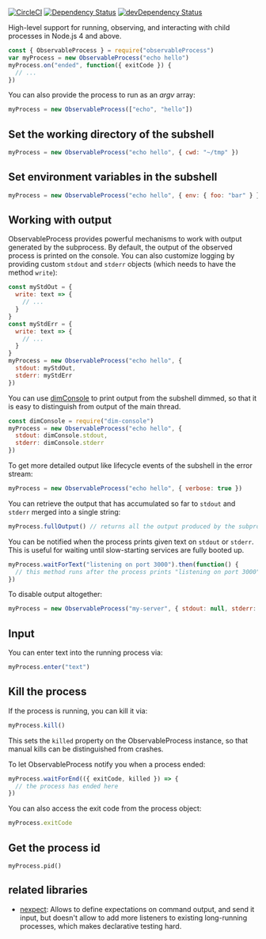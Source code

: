 [![CircleCI](https://circleci.com/gh/kevgo/observable-process.svg?style=shield)](https://circleci.com/gh/kevgo/observable-process)
[![Dependency Status](https://david-dm.org/kevgo/observable-process.svg)](https://david-dm.org/kevgo/observable-process)
[![devDependency Status](https://david-dm.org/kevgo/observable-process/dev-status.svg)](https://david-dm.org/kevgo/observable-process#info=devDependencies)

High-level support for running, observing, and interacting with child processes
in Node.js 4 and above.

```js
const { ObservableProcess } = require("observableProcess")
var myProcess = new ObservableProcess("echo hello")
myProcess.on("ended", function({ exitCode }) {
  // ...
})
```

You can also provide the process to run as an _argv_ array:

```js
myProcess = new ObservableProcess(["echo", "hello"])
```

## Set the working directory of the subshell

```js
myProcess = new ObservableProcess("echo hello", { cwd: "~/tmp" })
```

## Set environment variables in the subshell

```js
myProcess = new ObservableProcess("echo hello", { env: { foo: "bar" } })
```

## Working with output

ObservableProcess provides powerful mechanisms to work with output
generated by the subprocess.
By default, the output of the observed process is printed on the console.
You can also customize logging by providing custom `stdout` and `stderr` objects
(which needs to have the method `write`):

```js
const myStdOut = {
  write: text => {
    // ...
  }
}
const myStdErr = {
  write: text => {
    // ...
  }
}
myProcess = new ObservableProcess("echo hello", {
  stdout: myStdOut,
  stderr: myStdErr
})
```

You can use [dimConsole](https://github.com/kevgo/dim-console-node)
to print output from the subshell dimmed,
so that it is easy to distinguish from output of the main thread.

```js
const dimConsole = require("dim-console")
myProcess = new ObservableProcess("echo hello", {
  stdout: dimConsole.stdout,
  stderr: dimConsole.stderr
})
```

To get more detailed output like lifecycle events of the subshell
in the error stream:

```js
myProcess = new ObservableProcess("echo hello", { verbose: true })
```

You can retrieve the output that has accumulated so far to `stdout` and `stderr`
merged into a single string:

```js
myProcess.fullOutput() // returns all the output produced by the subprocess so far
```

You can be notified when the process prints given text on `stdout` or `stderr`.
This is useful for waiting until slow-starting services are fully booted up.

```js
myProcess.waitForText("listening on port 3000").then(function() {
  // this method runs after the process prints "listening on port 3000"
})
```

To disable output altogether:

```js
myProcess = new ObservableProcess("my-server", { stdout: null, stderr: null })
```

## Input

You can enter text into the running process via:

```js
myProcess.enter("text")
```

## Kill the process

If the process is running, you can kill it via:

```js
myProcess.kill()
```

This sets the `killed` property on the ObservableProcess instance,
so that manual kills can be distinguished from crashes.

To let ObservableProcess notify you when a process ended:

```js
myProcess.waitForEnd(({ exitCode, killed }) => {
  // the process has ended here
})
```

You can also access the exit code from the process object:

```js
myProcess.exitCode
```

## Get the process id

```
myProcess.pid()
```

## related libraries

- [nexpect](https://github.com/nodejitsu/nexpect):
  Allows to define expectations on command output,
  and send it input,
  but doesn't allow to add more listeners to existing long-running processes,
  which makes declarative testing hard.
